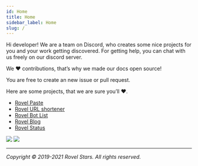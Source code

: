```yaml
---
id: Home
title: Home
sidebar_label: Home
slug: /
---
```


Hi developer! We are a team on Discord, who creates some nice projects for you and your work getting discovered. For getting help, you can chat with us freely on our discord server.

We ♥️ contributions, that’s why we made our docs open source!

You are free to create an new issue or pull request.

Here are some projects, that we are sure you’ll ♥️.

- [Rovel Paste](https://paste.rovelstars.ga/)
- [Rovel URL shortener](https://url.rovelstars.ga/)
- [Rovel Bot List](https://bots.rovelstars.ga/)
- [Rovel Blog](https://blog.rovelstars.ga/)
- [Rovel Status](https://status.rovelstars.ga/)

<img src="https://img.shields.io/static/v1?label=made%20with&message=style&color=red&style=for-the-badge&logo=Awesome%20Lists&logoColor=red"></img> <a href = "https://discord.com/invite/953XCpHbKF"><img src="https://img.shields.io/discord/602906543356379156?color=%237289da&label=chat%20with%20us&logo=discord&style=for-the-badge"></img></a>

---



*Copyright © 2019-2021 Rovel Stars. All rights reserved.*